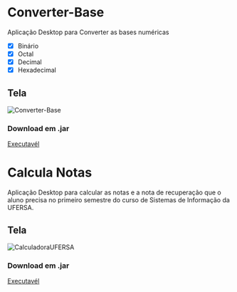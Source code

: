# Converter-Base
Aplicação Desktop para Converter as bases numéricas 
- [x] Binário
- [x] Octal
- [x] Decimal
- [x] Hexadecimal
## Tela

![Converter-Base](https://user-images.githubusercontent.com/35462940/58728653-bb8abc80-83bd-11e9-866a-32117bbb47bd.png)

### Download em .jar 

[Executavél](https://drive.google.com/open?id=1jnyps8FDpuu7cElEGTQcbWlPhlzNYmBg)

# Calcula Notas
Aplicação Desktop para calcular as notas e a nota de recuperação que o aluno precisa
no primeiro semestre do curso de Sistemas de Informação da UFERSA.

## Tela

![CalculadoraUFERSA](https://user-images.githubusercontent.com/35462940/60127176-efab9000-9765-11e9-8a15-8d96261d07db.png)

### Download em .jar 

[Executavél](https://drive.google.com/open?id=1nPSZsMtDD6gWaLGTIIh9YnaMWWcQc6nA)
